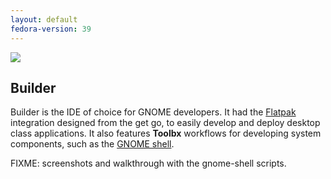 ```yaml
---
layout: default
fedora-version: 39
---
```


<picture class="full">
    <source srcset="../assets/builder-dark.gif" media="(prefers-color-scheme: dark)">
    <img src="../assets/builder.gif">
</picture>

## Builder

Builder is the IDE of choice for GNOME developers. It had the [Flatpak](https://flatpak.org) integration designed from the get go, to easily develop and deploy desktop class applications. It also features **Toolbx** workflows for developing system components, such as the [GNOME shell](https://blogs.gnome.org/shell-dev/).

FIXME: screenshots and walkthrough with the gnome-shell scripts.